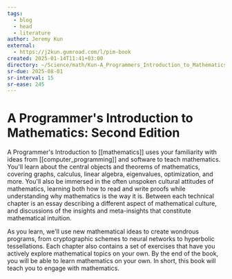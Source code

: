 ```yaml
---
tags:
  - blog
  - head
  - literature
author: Jeremy Kun
external:
  - https://j2kun.gumroad.com/l/pim-book
created: 2025-01-14T11:41+03:00
directory: ~/Science/math/Kun-A_Programmers_Introduction_to_Mathematics
sr-due: 2025-08-01
sr-interval: 15
sr-ease: 245
---
```


# A Programmer's Introduction to Mathematics: Second Edition

A Programmer's Introduction to [[mathematics]] uses your familiarity with ideas from [[computer_programming]] and software to teach mathematics. You'll learn about the central objects and theorems of mathematics, covering graphs, calculus, linear algebra, eigenvalues, optimization, and more. You'll also be immersed in the often unspoken cultural attitudes of mathematics, learning both how to read and write proofs while understanding why mathematics is the way it is. Between each technical chapter is an essay describing a different aspect of mathematical culture, and discussions of the insights and meta-insights that constitute mathematical intuition.

As you learn, we'll use new mathematical ideas to create wondrous programs, from cryptographic schemes to neural networks to hyperbolic tessellations. Each chapter also contains a set of exercises that have you actively explore mathematical topics on your own. By the end of the book, you will be able to learn mathematics on your own. In short, this book will teach you to engage with mathematics.
